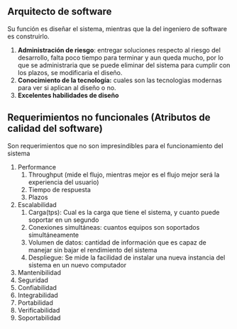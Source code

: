 ## **Arquitecto de software**
Su función es diseñar el sistema, mientras que la del ingeniero de software es construirlo.
1. **Administración de riesgo**: entregar soluciones respecto al riesgo del desarrollo, falta poco tiempo para terminar y aun queda mucho, por lo que se administraria que se puede eliminar del sistema para cumplir con los plazos, se modificaria el diseño.
2. **Conocimiento de la tecnología:** cuales son las tecnologias modernas para ver si aplican al diseño o no.
3. **Excelentes habilidades de diseño** 

## Requerimientos no funcionales (Atributos de calidad del software)

Son requerimientos que no son impresindibles para el funcionamiento del sistema

1. Performance
	1. Throughput (mide el flujo, mientras mejor es el flujo mejor será la experiencia del usuario)
	2. Tiempo de respuesta
	3. Plazos
2. Escalabilidad
	1. Carga(tps): Cual es la carga que tiene el sistema, y cuanto puede soportar en un segundo
	2. Conexiones simultáneas: cuantos equipos son soportados simultáneamente
	3. Volumen de datos: cantidad de información que es capaz de manejar sin bajar el rendimiento del sistema
	4. Despliegue: Se mide la facilidad de instalar una nueva instancia del sistema en un nuevo computador
3. Mantenibilidad
4. Seguridad
5. Confiabilidad
6. Integrabilidad
7. Portabilidad
8. Verificabilidad
9. Soportabilidad

